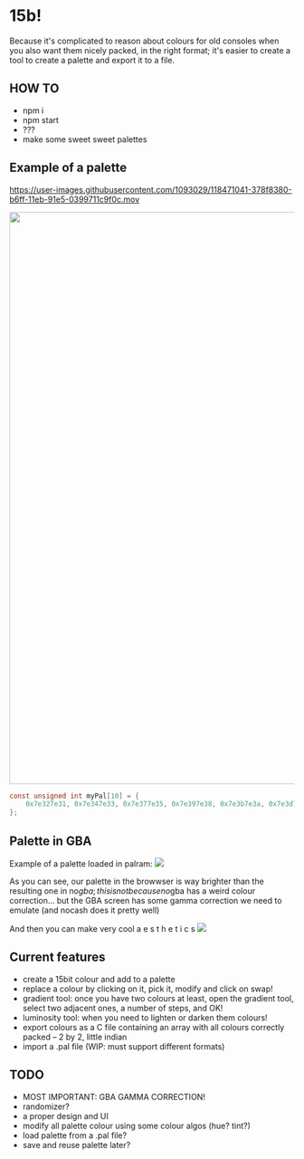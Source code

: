 # 15b!

Because it's complicated to reason about colours for old consoles when you also 
want them nicely packed, in the right format; it's easier to create a tool to 
create a palette and export it to a file.

## HOW TO

- npm i 
- npm start 
- ???
- make some sweet sweet palettes

## Example of a palette

https://user-images.githubusercontent.com/1093029/118471041-378f8380-b6ff-11eb-91e5-0399711c9f0c.mov

<img src="https://i.imgur.com/7qCGfU2.png?1" width="1011" />

```C
const unsigned int myPal[10] = {
	0x7e327e31, 0x7e347e33, 0x7e377e35, 0x7e397e38, 0x7e3b7e3a, 0x7e3d7e3c, 0x7e3f7e3e, 0x54117e3f, 0x54137e3f, 0x54157e3f 
};
```

## Palette in GBA

Example of a palette loaded in palram: 
<img src="https://i.imgur.com/D0GRmOT.png" />

As you can see, our palette in the browwser is way brighter than the resulting 
one in no$gba; this is not because no$gba has a weird colour correction… but
the GBA screen has some gamma correction we need to emulate (and nocash does it
pretty well)

And then you can make very cool a e s t h e t i c s
<img src="https://i.imgur.com/mly7Itb.png" />


## Current features

- create a 15bit colour and add to a palette
- replace a colour by clicking on it, pick it, modify and click on swap! 
- gradient tool: once you have two colours at least, open the gradient tool, 
  select two adjacent ones, a number of steps, and OK!
- luminosity tool: when you need to lighten or darken them colours!
- export colours as a C file containing an array with all colours correctly 
  packed – 2 by 2, little indian
- import a .pal file (WIP: must support different formats)

## TODO

- MOST IMPORTANT: GBA GAMMA CORRECTION!
- randomizer?
- a proper design and UI
- modify all palette colour using some colour algos (hue? tint?)
- load palette from a .pal file?
- save and reuse palette later?

